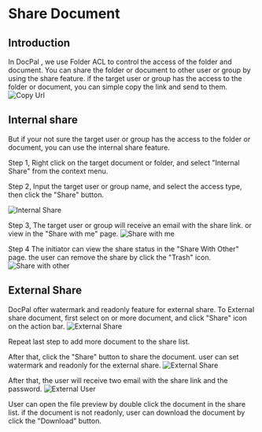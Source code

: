 # Share Document

## Introduction
In DocPal , we use Folder ACL to control the access of the folder and document.
You can share the folder or document to other user or group by using the share feature.
if the target user or group has the access to the folder or document, you can simple copy the link and send to them.
![Copy Url](/images/copyUrl.gif)

## Internal share
But if your not sure the target user or group has the access to the folder or document, you can use the internal share feature.

Step 1,
Right click on the target document or folder, and select "Internal Share" from the context menu.

Step 2,
Input the target user or group name, and select the access type, then click the "Share" button.

![Internal Share](/images/internalShare.gif)

Step 3,
The target user or group will receive an email with the share link.
or view in the "Share with me" page. 
![Share with me](/images/shareWithMe.gif)

Step 4 
The initiator can view the share status in the "Share With Other" page. the user can remove the share by click the "Trash" icon.
![Share with other](/images/shareWithOther.gif)

## External Share

DocPal ofter watermark and readonly feature for external share.
To External share document, first select on or more document, and click "Share" icon on the action bar.
![External Share](/images/externalShare.gif)

Repeat last step to add more document to the share list.

After that, click the "Share" button to share the document.
user can set watermark and readonly for the external share.
![External Share](/images/externalShare2.gif)

After that, the user will receive two email with the share link and the password.
![External User](/images/externalShare3.gif)

User can open the file preview by double click the document in the share list.
if the document is not readonly, user can download the document by click the "Download" button.







